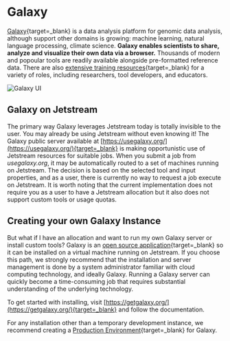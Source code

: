 # Galaxy

[Galaxy](https://galaxyproject.org){target=_blank} is a data analysis platform for
genomic data analysis, although support other domains is growing:
machine learning, natural language processing, climate science. **Galaxy enables
scientists to share, analyze and visualize their own data via a browser.**
Thousands of modern and popoular tools are readily available alongside
pre-formatted reference data. There are also [extensive training
resources](https://training.galaxyproject.org/){target=_blank} for a variety of roles,
including researchers, tool developers, and educators.

![Galaxy UI](/images/galaxy.png)

## Galaxy on Jetstream

The primary way Galaxy leverages Jetstream today is totally invisible to the
user. You may already be using Jetstream without even knowing it! The Galaxy
public server available at [https://usegalaxy.org/](https://usegalaxy.org/){target=_blank} is
making opportunistic use of Jetstream resources for suitable jobs. When you
submit a job from *usegalaxy.org*, it may be automatically routed to a set of
machines running on Jetstream. The decision is based on the selected tool and
input properties, and as a user, there is currently no way to request a job
execute on Jetstream. It is worth noting that the current implementation does
not require you as a user to have a Jetstream allocation but it also does not
support custom tools or usage quotas.

## Creating your own Galaxy Instance

But what if I have an allocation and want to run my own Galaxy server or install
custom tools? Galaxy is an [open source
application](https://github.com/galaxyproject/galaxy){target=_blank} so it can be installed on
a virtual machine running on Jetstream. If you choose this path, we strongly
recommend that the installation and server management is done by a system
administrator familiar with cloud computing technology, and ideally Galaxy.
Running a Galaxy server can quickly become a time-consuming job that requires
substantial understanding of the underlying technology.

To get started with installing, visit [https://getgalaxy.org/](https://getgalaxy.org/){target=_blank}
and follow the documentation.

For any installation other than a temporary development
instance, we recommend creating a [Production
Environment](https://docs.galaxyproject.org/en/master/admin/production.html){target=_blank} for
Galaxy.
